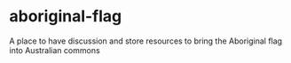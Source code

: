 # aboriginal-flag
A place to have discussion and store resources to bring the Aboriginal flag into Australian commons

